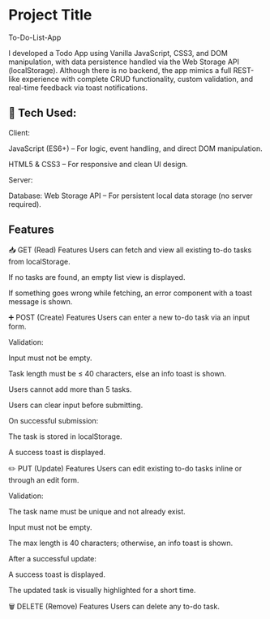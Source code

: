 
# Project Title

To-Do-List-App

I developed a Todo App using Vanilla JavaScript, CSS3, and DOM manipulation, with data persistence handled via the Web Storage API (localStorage).  Although there is no backend, the app mimics a full REST-like experience with complete CRUD functionality, custom validation, and real-time feedback via toast notifications.


## 🔧 Tech Used:
Client:

JavaScript (ES6+) – For logic, event handling, and direct DOM manipulation.

HTML5 & CSS3 – For responsive and clean UI design.

Server:

Database: Web Storage API – For persistent local data storage (no server required).


## Features

📥 GET (Read) Features
Users can fetch and view all existing to-do tasks from localStorage.

If no tasks are found, an empty list view is displayed.

If something goes wrong while fetching, an error component with a toast message is shown.

➕ POST (Create) Features
Users can enter a new to-do task via an input form.

Validation:

Input must not be empty.

Task length must be ≤ 40 characters, else an info toast is shown.

Users cannot add more than 5 tasks.

Users can clear input before submitting.

On successful submission:

The task is stored in localStorage.

A success toast is displayed.

✏️ PUT (Update) Features
Users can edit existing to-do tasks inline or through an edit form.

Validation:

The task name must be unique and not already exist.

Input must not be empty.

The max length is 40 characters; otherwise, an info toast is shown.

After a successful update:

A success toast is displayed.

The updated task is visually highlighted for a short time.

🗑️ DELETE (Remove) Features
Users can delete any to-do task.



